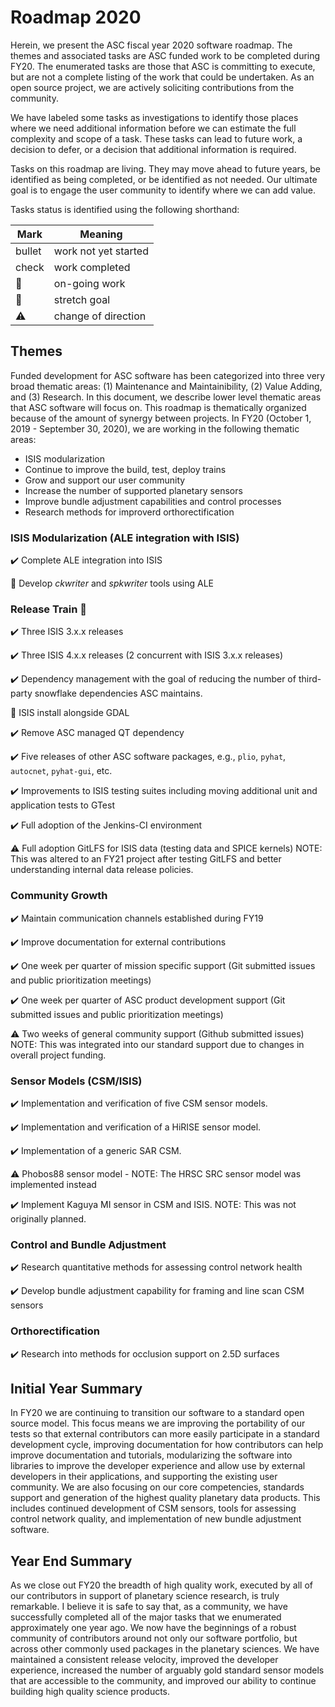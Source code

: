 # Roadmap 2020

Herein, we present the ASC fiscal year 2020 software roadmap. The themes and associated tasks are ASC funded work to be completed during FY20. The enumerated tasks are those that ASC is committing to execute, but are not a complete listing of the work that could be undertaken. As an open source project, we are actively soliciting contributions from the community.

We have labeled some tasks as investigations to identify those places where we need additional information before we can estimate the full complexity and scope of a task. These tasks can lead to future work, a decision to defer, or a decision that additional information is required. 

Tasks on this roadmap are living. They may move ahead to future years, be identified as being completed, or be identified as not needed. Our ultimate goal is to engage the user community to identify where we can add value.

Tasks status is identified using the following shorthand:

| Mark | Meaning |
|------|---------|
| bullet| work not yet started|
| check | work completed|
| :runner: | on-going work |
| :muscle: | stretch goal |
| :warning: | change of direction |

## Themes
Funded development for ASC software has been categorized into three very broad thematic areas: (1) Maintenance and Maintainibility, (2) Value Adding, and (3) Research. In this document, we describe lower level thematic areas that ASC software will focus on. This roadmap is thematically organized because of the amount of synergy between projects. In FY20 (October 1, 2019 - September 30, 2020), we are working in the following thematic areas:

- ISIS modularization
- Continue to improve the build, test, deploy trains
- Grow and support our user community
- Increase the number of supported planetary sensors
- Improve bundle adjustment capabilities and control processes
- Research methods for improverd orthorectification

### ISIS Modularization (ALE integration with ISIS)
  :heavy_check_mark: Complete ALE integration into ISIS

  :running: Develop *ckwriter* and *spkwriter* tools using ALE

### Release Train :train:
  :heavy_check_mark: Three ISIS 3.x.x releases
  
  :heavy_check_mark: Three ISIS 4.x.x releases (2 concurrent with ISIS 3.x.x releases)
  
  :heavy_check_mark: Dependency management with the goal of reducing the number of third-party snowflake dependencies ASC maintains.
  
  :running: ISIS install alongside GDAL
  
  :heavy_check_mark: Remove ASC managed QT dependency

  :heavy_check_mark: Five releases of other ASC software packages, e.g., `plio`, `pyhat`, `autocnet`, `pyhat-gui`, etc.
  
  :heavy_check_mark: Improvements to ISIS testing suites including moving additional unit and application tests to GTest
  
  :heavy_check_mark: Full adoption of the Jenkins-CI environment
  
  :warning: Full adoption GitLFS for ISIS data (testing data and SPICE kernels) NOTE: This was altered to an FY21 project after testing GitLFS and better understanding internal data release policies.

### Community Growth
  :heavy_check_mark: Maintain communication channels established during FY19

  :heavy_check_mark: Improve documentation for external contributions

  :heavy_check_mark: One week per quarter of mission specific support (Git submitted issues and public prioritization meetings)

  :heavy_check_mark: One week per quarter of ASC product development support (Git submitted issues and public prioritization meetings)

  :warning: Two weeks of general community support (Github submitted issues) NOTE: This was integrated into our standard support due to changes in overall project funding.

### Sensor Models (CSM/ISIS)
  :heavy_check_mark: Implementation and verification of five CSM sensor models.

  :heavy_check_mark: Implementation and verification of a HiRISE sensor model.
  
  :heavy_check_mark: Implementation of a generic SAR CSM.
  
  :warning: Phobos88 sensor model - NOTE: The HRSC SRC sensor model was implemented instead
  
  :heavy_check_mark: Implement Kaguya MI sensor in CSM and ISIS. NOTE: This was not originally planned.

### Control and Bundle Adjustment
  :heavy_check_mark: Research quantitative methods for assessing control network health

  :heavy_check_mark: Develop bundle adjustment capability for framing and line scan CSM sensors

### Orthorectification
  :heavy_check_mark: Research into methods for occlusion support on 2.5D surfaces

## Initial Year Summary
In FY20 we are continuing to transition our software to a standard open source model. This focus means we are improving the portability of our tests so that external contributors can more easily participate in a standard development cycle, improving documentation for how contributors can help improve documentation and tutorials, modularizing the software into libraries to improve the developer experience and allow use by external developers in their applications, and supporting the existing user community. We are also focusing on our core competencies, standards support and generation of the highest quality planetary data products. This includes continued development of CSM sensors, tools for assessing control network quality, and implementation of new bundle adjustment software.

## Year End Summary
As we close out FY20 the breadth of high quality work, executed by all of our contributors in support of planetary science research, is truly remarkable. I believe it is safe to say that, as a community, we have successfully completed all of the major tasks that we enumerated approximately one year ago. We now have the beginnings of a robust community of contributors around not only our software portfolio, but across other commonly used packages in the planetary sciences. We have maintained a consistent release velocity, improved the developer experience, increased the number of arguably gold standard sensor models that are accessible to the community, and improved our ability to continue building high quality science products.